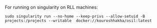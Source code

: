 For running on singularity on RLL machines:
```
sudo singularity run --no-home --keep-privs --allow-setuid -B projects:/projects --writable  docker://kouroshhakha/osil:latest
```